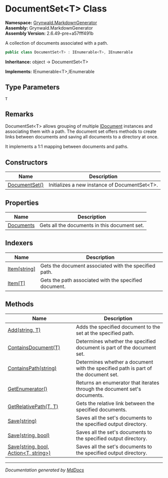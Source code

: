 ﻿<!--  
  <auto-generated>   
    The contents of this file were generated by a tool.  
    Changes to this file may be list if the file is regenerated  
  </auto-generated>   
-->

# DocumentSet\<T\> Class

**Namespace:** [Grynwald.MarkdownGenerator](../index.md)  
**Assembly:** Grynwald.MarkdownGenerator  
**Assembly Version:** 2.6.49\-pre+a57fff491b

A collection of documents associated with a path.

```csharp
public class DocumentSet<T> : IEnumerable<T>, IEnumerable
```

**Inheritance:** object → DocumentSet\<T\>

**Implements:** IEnumerable\<T\>,IEnumerable

## Type Parameters

`T`

## Remarks

DocumentSet\<T\> allows grouping of multiple [IDocument](../IDocument/index.md) instances and associating             them with a path. The document set offers methods to create links between documents and saving all              documents to a directory at once.

It implements a 1:1 mapping between documents and paths.

## Constructors

| Name                                   | Description                                     |
| -------------------------------------- | ----------------------------------------------- |
| [DocumentSet()](constructors/index.md) | Initializes a new instance of DocumentSet\<T\>. |

## Properties

| Name                                 | Description                                  |
| ------------------------------------ | -------------------------------------------- |
| [Documents](properties/Documents.md) | Gets all the documents in this document set. |

## Indexers

| Name                                          | Description                                           |
| --------------------------------------------- | ----------------------------------------------------- |
| [Item\[string\]](indexers/Item.md#itemstring) | Gets the document associated with the specified path. |
| [Item\[T\]](indexers/Item.md#itemt)           | Gets the path associated with the specified document. |

## Methods

| Name                                                                                      | Description                                                                        |
| ----------------------------------------------------------------------------------------- | ---------------------------------------------------------------------------------- |
| [Add(string, T)](methods/Add.md)                                                          | Adds the specified document to the set at the specified path.                      |
| [ContainsDocument(T)](methods/ContainsDocument.md)                                        | Determines whether the specified document is part of the document set.             |
| [ContainsPath(string)](methods/ContainsPath.md)                                           | Determines whether a document with the specified path is part of the document set. |
| [GetEnumerator()](methods/GetEnumerator.md)                                               | Returns an enumerator that iterates through the document set's documents.          |
| [GetRelativePath(T, T)](methods/GetRelativePath.md)                                       | Gets the relative link between the specified documents.                            |
| [Save(string)](methods/Save.md#savestring)                                                | Saves all the set's documents to the specified output directory.                   |
| [Save(string, bool)](methods/Save.md#savestring-bool)                                     | Saves all the set's documents to the specified output directory.                   |
| [Save(string, bool, Action\<T, string\>)](methods/Save.md#savestring-bool-actiont-string) | Saves all the set's documents to the specified output directory.                   |

___

*Documentation generated by [MdDocs](https://github.com/ap0llo/mddocs)*
